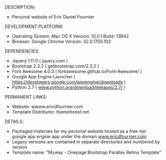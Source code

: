 DESCRIPTION:

- Personal website of Eric Daniel Fournier

DEVELOPMENT PLATFORM:

- Operating System: Mac OS X Version: 10.0.1 Build: 13B42
- Browser: Google Chrome Version: 32.0.1700.102

DEPENDENCIES:

- Jquery 1.11.0 ( jquery.com )
- Bootstrap 2.3.2 ( getbootstrap.com/2.3.2 )
- Font Awesome 4.0.3 ( fontawesome.github.io/Font-Awesome/ )
- Google App Engine Launcher ( https://developers.google.com/appengine/downloads )
- Python 2.7 ( www.python.org/download/releases/2.7/ )

PERMANENT LINKS:

- Website: wwww.ericdfournier.com
- Template Distributor: themeforest.net 

DETAILS:

- Packaged materials for my personal website hosted as a free-tier google app engine app under the domain www.ericdfournier.com
- Legacy versions are contained in separate directories and numbered by version
- Template name: "Myway - Onepage Bootstrap Parallax Retina Template"